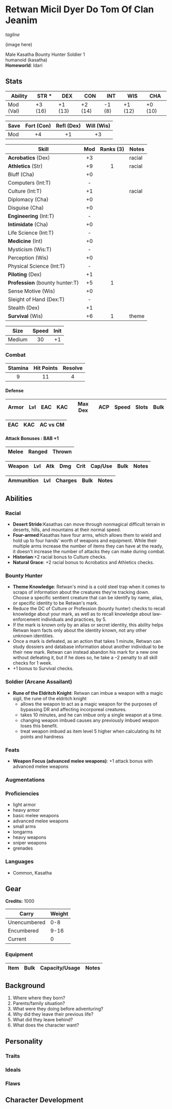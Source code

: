 # Retwan Micil Dyer Do Tom Of Clan Jeanim

*tagline*

(image here)

Male Kasatha Bounty Hunter Soldier 1  
humanoid (kasatha)  
**Homeworld**: Idari

## Stats

|**Ability**|**STR** \*|**DEX**|**CON**|**INT**|**WIS**|**CHA**|
| ---- | ---- | ---- | ---- | ---- | ---- | ---- |
|Mod (Val)| +3 (16) | +1 (13) | +2 (14) | -1 (8) | +1 (12) | +0 (10) |

| Save | Fort (Con) | Refl (Dex) | Will (Wis) |
| ---- | :--------: | :--------: | :--------: |
| Mod | +4 | +1 | +3 |

| Skill | Mod | Ranks (3) | Notes
| ---- | :--: | :---: | ----- |
| **Acrobatics** (Dex) | +3 ||racial|
| **Athletics** (Str) | +9 |1|racial|
| Bluff (Cha) | +0 |||
| Computers (Int:T) |-|||
| Culture (Int:T) | +1 ||racial|
| Diplomacy (Cha) | +0 |||
| Disguise (Cha) | +0 |||
| **Engineering** (Int:T) |-|||
| **Intimidate** (Cha) | +0 |||
| Life Science (Int:T) |-|||
| **Medicine** (Int) | +0 |||
| Mysticism (Wis:T) |-|||
| Perception (Wis) | +0 |||
| Physical Science (Int:T) |-|||
| **Piloting** (Dex) | +1 |||
| **Profession** (bounty hunter:T) | +5 |1||
| Sense Motive (Wis) | +0 |||
| Sleight of Hand (Dex:T) |-|||
| Stealth (Dex) | +1 |||
| **Survival** (Wis) | +6 |1|theme|

| Size | Speed | Init |
| :--: | :---: | :--: |
| Medium | 30 | +1 |

### Combat

| Stamina | Hit Points | Resolve |
| :-----: | :--------: | :-----: |
| 9 | 11 | 4 |

#### Defense

| Armor | Lvl | EAC | KAC | Max Dex | ACP | Speed | Slots | Bulk |
| ----- | :-: | :-: | :-: | :-----: | :---: | :---: | :---: | :--: |

| EAC | KAC | AC vs CM |
| :-: | :-: | :------: |

#### Attack Bonuses : BAB +1

| Melee | Ranged | Thrown |
| :---: | :----: | :----: |

| Weapon | Lvl | Atk | Dmg | Crit | Cap/Use | Bulk | Notes |
| ------ | :-: | :-: | :-: | :--: | :-----: | :--: | ----- |


| Ammunition | Lvl | Charges | Bulk | Notes |
| ---------- | :-: | :-----: | :--: | ----- |

## Abilities

### Racial

- **Desert Stride**:Kasathas can move through nonmagical difficult terrain in deserts, hills, and mountains at their normal speed.
- **Four-armed**:Kasathas have four arms, which allows them to wield and hold up to four hands’ worth of weapons and equipment. While their multiple arms increase the number of items they can have at the ready, it doesn't increase the number of attacks they can make during combat.
- **Historian**:+2 racial bonus to Culture checks.
- **Natural Grace**: +2 racial bonus to Acrobatics and Athletics checks.

### Bounty Hunter

-  **Theme Knowledge**: Retwan's mind is a cold steel trap when it comes to scraps of information about the creatures they're tracking down. Choose a specific sentient creature that can be identify by name, alias, or specific identity to be Retwan's mark.
  - Reduce the DC of Culture or Profession (bounty hunter) checks to recall knowledge about your mark, as well as to recall knowledge about law-enforcement individuals and practices, by 5.
  - If the mark is known only by an alias or secret identity, this ability helps Retwan learn facts only about the identity known, not any other unknown identities.
  - Once a mark is defeated, as an action that takes 1 minute, Retwan can study dossiers and database information about another individual to be their new mark. Retwan can instead abandon his mark for a new one without defeating it, but if he does so, he take a –2 penalty to all skill checks for 1 week.
  - +1 bonus to Survival checks.

### Soldier (Arcane Assailant)

- **Rune of the Eldritch Knight**: Retwan can imbue a weapon with a magic sigil, the rune of the eldritch knight
  - allows the weapon to act as a magic weapon for the purposes of bypassing DR and affecting incorporeal creatures.
  - takes 10 minutes, and he can imbue only a single weapon at a time.
  - changing weapon imbued causes any previously imbued weapon loses this benefit.
  - treat weapon imbued as item level 5 higher when calculating its hit points and hardness

### Feats

- **Weapon Focus (advanced melee weapons)**: +1 attack bonus with advanced melee weapons


### Augmentations


### Proficiencies

- light armor
- heavy armor
- basic melee weapons
- advanced melee weapons
- small arms
- longarms
- heavy weapons
- sniper weapons
- grenades

### Languages

- Common, Kasatha

## Gear

**Credits:** 1000

| Carry | Weight |
| ----- | ------ |
| Unencumbered | 0-8 |
| Encumbered | 9-16 |
| Current | 0 |

### Equipment

| Item | Bulk | Capacity/Usage | Notes |
| ---- | :--: | :------------: | ----- |

## Background

1.  Where where they born?
2.	Parents/family situation?
3.	What were they doing before adventuring?
4.	Why did they leave their previous life?
5.	What did they leave behind?
6.	What does the character want?

## Personality
### Traits


### Ideals


### Flaws


## Character Development
